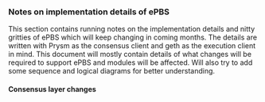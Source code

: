 ### Notes on implementation details of ePBS

This section contains running notes on the implementation details and nitty gritties of ePBS which will keep changing in coming months. The details are written with Prysm as the consensus client and geth as the execution client in mind. This document will mostly contain details of what changes will be required to support ePBS and modules will be affected. Will also try to add some sequence and logical diagrams for better understanding.

#### Consensus layer changes
